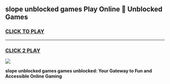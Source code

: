 
## slope unblocked games Play Online 👋 Unblocked Games
<h3>
<a href="https://premium.freeplayer.one?title=slope_unblocked_games&ref=19F">CLICK TO PLAY</a></h3>
<hr>

<h3>
<a href="https://premium.freeplayer.one?title=slope_unblocked_games&ref=19F">CLICK 2 PLAY</a>
  
</h3>

<a href="https://premium.freeplayer.one?title=slope_unblocked_games&ref=19F"><img src="https://clearcache.store/games.png"></a>


**slope unblocked games games unblocked: Your Gateway to Fun and Accessible Online Gaming**
